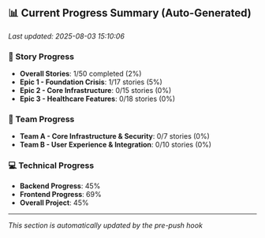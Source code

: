 ## 📊 Current Progress Summary (Auto-Generated)
*Last updated: 2025-08-03 15:10:06*

### 🎯 Story Progress
- **Overall Stories**: 1/50 completed (2%)
- **Epic 1 - Foundation Crisis**: 1/17 stories (5%)
- **Epic 2 - Core Infrastructure**: 0/15 stories (0%)
- **Epic 3 - Healthcare Features**: 0/18 stories (0%)

### 🔄 Team Progress
- **Team A - Core Infrastructure & Security**: 0/7 stories (0%)
- **Team B - User Experience & Integration**: 0/10 stories (0%)

### 💻 Technical Progress
- **Backend Progress**: 45%
- **Frontend Progress**: 69%
- **Overall Project**: 45%

---
*This section is automatically updated by the pre-push hook*

